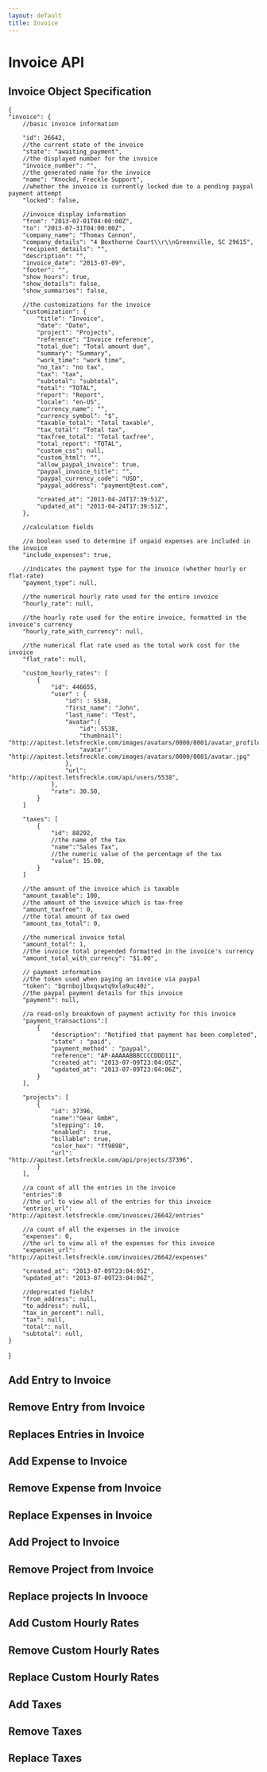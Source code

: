 ```yaml
---
layout: default
title: Invoice
---
```

# Invoice API

## Invoice Object Specification

	{
    "invoice": {
		//basic invoice information

		"id": 26642,
        //the current state of the invoice
		"state": "awaiting_payment",
        //the displayed number for the invoice
		"invoice_number": "",
        //the generated name for the invoice
		"name": "Knockd, Freckle Support",
        //whether the invoice is currently locked due to a pending paypal payment attempt
		"locked": false,

		//invoice display information
		"from": "2013-07-01T04:00:00Z",
		"to": "2013-07-31T04:00:00Z",
        "company_name": "Thomas Cannon",
        "company_details": "4 Boxthorne Court\\r\\nGreenville, SC 29615",
        "recipient_details": "",
		"description": "",
		"invoice_date": "2013-07-09",
		"footer": "",
		"show_hours": true,
		"show_details": false,
		"show_summaries": false,

        //the customizations for the invoice
        "customization": {
            "title": "Invoice",
            "date": "Date",
            "project": "Projects",
            "reference": "Invoice reference",
            "total_due": "Total amount due",
            "summary": "Summary",
            "work_time": "work time",
            "no_tax": "no tax",
            "tax": "tax",
            "subtotal": "subtotal",
            "total": "TOTAL",
            "report": "Report",
            "locale": "en-US",
            "currency_name": "",
            "currency_symbol": "$",
            "taxable_total": "Total taxable",
            "tax_total": "Total tax",
            "taxfree_total": "Total taxfree",
            "total_report": "TOTAL",
            "custom_css": null,
            "custom_html": "",
            "allow_paypal_invoice": true,
            "paypal_invoice_title": "",
            "paypal_currency_code": "USD",
            "paypal_address": "payment@test.com",

            "created_at": "2013-04-24T17:39:51Z",
            "updated_at": "2013-04-24T17:39:51Z",
        },

		//calculation fields

        //a boolean used to determine if unpaid expenses are included in the invoice
		"include_expenses": true,

        //indicates the payment type for the invoice (whether hourly or flat-rate)
        "payment_type": null,

        //the numerical hourly rate used for the entire invoice
        "hourly_rate": null,

        //the hourly rate used for the entire invoice, formatted in the invoice's currency
        "hourly_rate_with_currency": null,

        //the numerical flat rate used as the total work cost for the invoice
        "flat_rate": null,

		"custom_hourly_rates": [
            {
                "id": 446655,
                "user" : {
                    "id": : 5538,
                    "first_name": "John",
                    "last_name": "Test",
                    "avatar":{
                        "id": 5538,
                        "thumbnail": "http://apitest.letsfreckle.com/images/avatars/0000/0001/avatar_profile.jpg",
                        "avatar": "http://apitest.letsfreckle.com/images/avatars/0000/0001/avatar.jpg"
                    },
                    "url": "http://apitest.letsfreckle.com/api/users/5538",
                },
                "rate": 30.50,
            }
        ]

        "taxes": [
            {
                "id": 88292,
                //the name of the tax
                "name":"Sales Tax",
                //the numeric value of the percentage of the tax
                "value": 15.00,
            }
        ]

        //the amount of the invoice which is taxable
		"amount_taxable": 100,
        //the amount of the invoice which is tax-free
		"amount_taxfree": 0,
        //the total amount of tax owed
		"amount_tax_total": 0,

        //the numerical invoice total
		"amount_total": 1,
        //the invoice total prepended formatted in the invoice's currency
		"amount_total_with_currency": "$1.00",

		// payment information
        //the token used when paying an invoice via paypal
		"token": "bqrnbojlbxqswtq9xla9uc40z",
        //the paypal payment details for this invoice
		"payment": null,

        //a read-only breakdown of payment activity for this invoice
        "payment_transactions":[
            {
                "description": "Notified that payment has been completed",
                "state" : "paid",
                "payment_method" : "paypal",
                "reference": "AP-AAAAABBBCCCCDDD111",
                "created_at": "2013-07-09T23:04:05Z",
                "updated_at": "2013-07-09T23:04:06Z",
            }
        ],

        "projects": [
            {
                "id": 37396,
                "name":"Gear GmbH",
                "stepping": 10,
                "enabled":  true,
                "billable": true,
                "color_hex": "ff9898",
                "url": "http://apitest.letsfreckle.com/api/projects/37396",
            }
        ],

        //a count of all the entries in the invoice
        "entries":0
        //the url to view all of the entries for this invoice
        "entries_url": "http://apitest.letsfreckle.com/invoices/26642/entries"

        //a count of all the expenses in the invoice
        "expenses": 0,
        //the url to view all of the expenses for this invoice
        "expenses_url": "http://apitest.letsfreckle.com/invoices/26642/expenses"

        "created_at": "2013-07-09T23:04:05Z",
        "updated_at": "2013-07-09T23:04:06Z",

        //deprecated fields?
        "from_address": null,
        "to_address": null,
        "tax_in_percent": null,
        "tax": null,
        "total": null,
        "subtotal": null,
    }
}

## Add Entry to Invoice
## Remove Entry from Invoice
## Replaces Entries in Invoice
## Add Expense to Invoice
## Remove Expense from Invoice
## Replace Expenses in Invoice
## Add Project to Invoice
## Remove Project from Invoice
## Replace projects In Invooce
## Add Custom Hourly Rates
## Remove Custom Hourly Rates
## Replace Custom Hourly Rates
## Add Taxes
## Remove Taxes
## Replace Taxes
